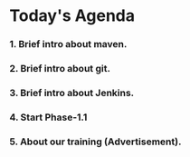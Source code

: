 # Today's Agenda

### 1. Brief intro about maven.

### 2. Brief intro about git.

### 3. Brief intro about Jenkins.

### 4. Start Phase-1.1

### 5. About our training (Advertisement).

